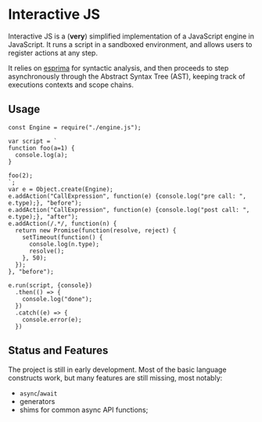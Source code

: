 


Interactive JS
=================
Interactive JS is a (**very**) simplified implementation of a JavaScript engine in JavaScript. It runs a script in a sandboxed environment, and allows users to register actions at any step.

It relies on [esprima](http://esprima.org/) for syntactic analysis, and then proceeds to step asynchronously through the Abstract Syntax Tree (AST), keeping track of executions contexts and scope chains.

Usage
------------

    const Engine = require("./engine.js");
    
    var script = `
    function foo(a=1) {
      console.log(a);
    }
    
    foo(2);
    `;
    var e = Object.create(Engine);
    e.addAction("CallExpression", function(e) {console.log("pre call: ", e.type);}, "before");
    e.addAction("CallExpression", function(e) {console.log("post call: ", e.type);}, "after");
    e.addAction(/.*/, function(n) {
      return new Promise(function(resolve, reject) {
        setTimeout(function() {
          console.log(n.type);
          resolve();
        }, 50);
      });
    }, "before");
    
    e.run(script, {console})
      .then(() => {
        console.log("done");
      })
      .catch((e) => {
        console.error(e);
      })
Status and Features
------------
The project is still in early development. Most of the basic language constructs work, but many features are still missing, most notably:

 - `async`/`await`
 - generators
 - shims for common async API functions;

